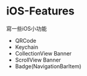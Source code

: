 # iOS-Features
寫一些iOS小功能

* QRCode
* Keychain
* CollectionView Banner
* ScrollView Banner
* Badge(NavigationBarItem)
